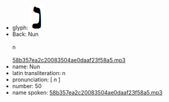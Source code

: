- glyph: ![a8e0afe596479fb5156972abe6c46998.png](7.png)
- Back: Nun<br /><br />n<br /><br />[58b357ea2c20083504ae0daaf23f58a5.mp3](64.mp3)<br />
- name: Nun
- latin transliteration: n<br />
- pronunciation: [ n ]<br />
- number: 50<br />
- name spoken: [58b357ea2c20083504ae0daaf23f58a5.mp3](64.mp3)